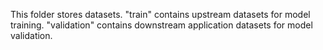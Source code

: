 This folder stores datasets.
"train" contains upstream datasets for model training.
"validation" contains downstream application datasets for model validation.